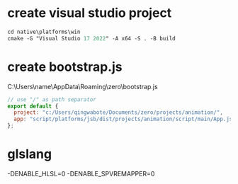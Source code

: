 # create visual studio project

```ps
cd native\platforms\win
cmake -G "Visual Studio 17 2022" -A x64 -S . -B build
```

# create bootstrap.js

C:\Users\name\AppData\Roaming\zero\bootstrap.js

```js
// use "/" as path separator
export default {
  project: "c:/Users/qingwabote/Documents/zero/projects/animation/",
  app: "script/platforms/jsb/dist/projects/animation/script/main/App.js",
};
```

# glslang

-DENABLE_HLSL=0 -DENABLE_SPVREMAPPER=0
